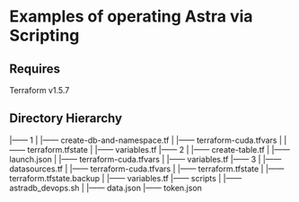 Examples of operating Astra via Scripting
=========================================

## Requires

Terraform v1.5.7

## Directory Hierarchy

|—— 1
|    |—— create-db-and-namespace.tf
|    |—— terraform-cuda.tfvars
|    |—— terraform.tfstate
|    |—— variables.tf
|—— 2
|    |—— create-table.tf
|    |—— launch.json
|    |—— terraform-cuda.tfvars
|    |—— variables.tf
|—— 3
|    |—— datasources.tf
|    |—— terraform-cuda.tfvars
|    |—— terraform.tfstate
|    |—— terraform.tfstate.backup
|    |—— variables.tf
|—— scripts
|    |—— astradb_devops.sh
|    |—— data.json
|—— token.json
```
